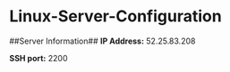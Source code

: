 # Linux-Server-Configuration

##Server Information##
**IP Address:** 52.25.83.208

**SSH port:** 2200

